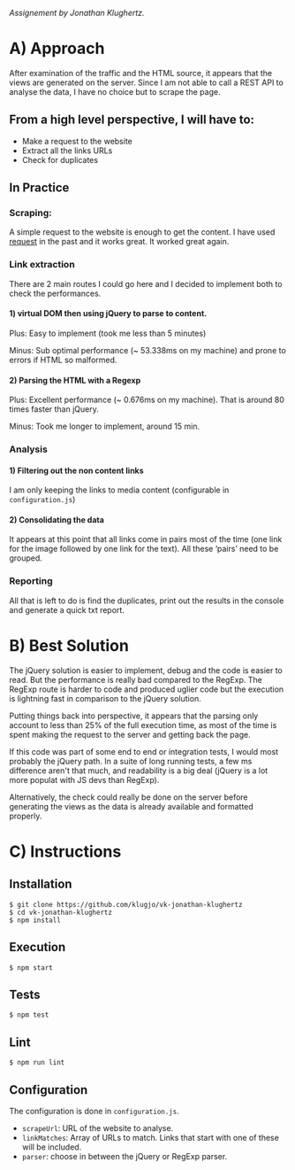 *Assignement by Jonathan Klughertz.*

# A) Approach

After examination of the traffic and the HTML source, it appears that the views are generated on the server. Since I am not able to call a REST API to analyse the data, I have no choice but to scrape the page.

## From a high level perspective, I will have to:

- Make a request to the website
- Extract all the links URLs
- Check for duplicates

## In Practice

### Scraping:

A simple request to the website is enough to get the content. I have used [request](https://github.com/request/request) in the past and it works great. It worked great again.

### Link extraction

There are 2 main routes I could go here and I decided to implement both to check the performances. 

#### 1) virtual DOM then using jQuery to parse to content.

Plus: Easy to implement (took me less than 5 minutes)

Minus: Sub optimal performance (~ 53.338ms on my machine) and prone to errors if HTML so malformed.

#### 2) Parsing the HTML with a Regexp

Plus: Excellent performance (~ 0.676ms on my machine). That is around 80 times faster than jQuery.

Minus: Took me longer to implement, around 15 min.

### Analysis

#### 1) Filtering out the non content links

I am only keeping the links to media content (configurable in `configuration.js`)

#### 2) Consolidating the data

It appears at this point that all links come in pairs most of the time (one link for the image followed by one link for the text). All these ‘pairs’ need to be grouped.

### Reporting

All that is left to do is find the duplicates, print out the results in the console and generate a quick txt report.

# B) Best Solution

The jQuery solution is easier to implement, debug and the code is easier to read. But the performance is really bad compared to the RegExp. 
The RegExp route is harder to code and produced uglier code but the execution is lightning fast in comparison to the jQuery solution.

Putting things back into perspective, it appears that the parsing only account to less than 25% of the full execution time, as most of the time is spent making the request to the server and getting back the page.

If this code was part of some end to end or integration tests, I would most probably the jQuery path. In a suite of long running tests, a few ms difference aren't that much, and readability is a big deal (jQuery is a lot more populat with JS devs than RegExp).

Alternatively, the check could really be done on the server before generating the views as the data is already available and formatted properly.

# C) Instructions

## Installation

```
$ git clone https://github.com/klugjo/vk-jonathan-klughertz
$ cd vk-jonathan-klughertz
$ npm install
```

## Execution

```
$ npm start
```

## Tests

```
$ npm test
```

## Lint

```
$ npm run lint
```

## Configuration

The configuration is done in `configuration.js`.

- `scrapeUrl`: URL of the website to analyse.
- `linkMatches`: Array of URLs to match. Links that start with one of these will be included.
- `parser`: choose in between the jQuery or RegExp parser.
